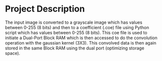 # Project Description
The input image is converted to a grayscale image which has values between 0-255 (8 bits) and then to a coefficient (.coe) file using Python script which has values between 0-255 (8 bits). This coe file is used to initiate a Dual-Port Block RAM which is then accessed to do the convolution operation with the gaussian kernel (3X3). This convolved data is then again stored in the same Block RAM using the dual port (optimizing storage space).



